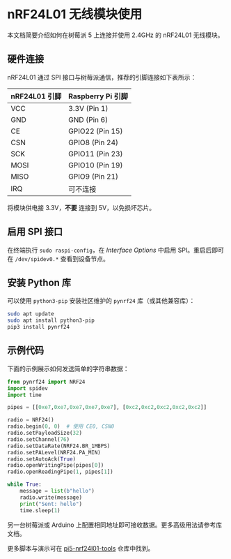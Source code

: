 # nRF24L01 无线模块使用

本文档简要介绍如何在树莓派 5 上连接并使用 2.4GHz 的 nRF24L01 无线模块。

## 硬件连接

nRF24L01 通过 SPI 接口与树莓派通信，推荐的引脚连接如下表所示：

| nRF24L01 引脚 | Raspberry Pi 引脚 |
|---------------|-------------------|
| VCC           | 3.3V (Pin 1)      |
| GND           | GND (Pin 6)       |
| CE            | GPIO22 (Pin 15)   |
| CSN           | GPIO8  (Pin 24)   |
| SCK           | GPIO11 (Pin 23)   |
| MOSI          | GPIO10 (Pin 19)   |
| MISO          | GPIO9  (Pin 21)   |
| IRQ           | 可不连接          |

将模块供电接 3.3V，**不要** 连接到 5V，以免损坏芯片。

## 启用 SPI 接口

在终端执行 `sudo raspi-config`，在 *Interface Options* 中启用 SPI。重启后即可在 `/dev/spidev0.*` 查看到设备节点。

## 安装 Python 库

可以使用 `python3-pip` 安装社区维护的 `pynrf24` 库（或其他兼容库）：

```bash
sudo apt update
sudo apt install python3-pip
pip3 install pynrf24
```

## 示例代码

下面的示例展示如何发送简单的字符串数据：

```python
from pynrf24 import NRF24
import spidev
import time

pipes = [[0xe7,0xe7,0xe7,0xe7,0xe7], [0xc2,0xc2,0xc2,0xc2,0xc2]]

radio = NRF24()
radio.begin(0, 0)  # 使用 CE0, CSN0
radio.setPayloadSize(32)
radio.setChannel(76)
radio.setDataRate(NRF24.BR_1MBPS)
radio.setPALevel(NRF24.PA_MIN)
radio.setAutoAck(True)
radio.openWritingPipe(pipes[0])
radio.openReadingPipe(1, pipes[1])

while True:
    message = list(b"hello")
    radio.write(message)
    print("Sent: hello")
    time.sleep(1)
```

另一台树莓派或 Arduino 上配置相同地址即可接收数据。更多高级用法请参考库文档。

更多脚本与演示可在 [pi5-nrf24l01-tools](https://github.com/SwartzMss/pi5-nrf24l01-tools) 仓库中找到。


